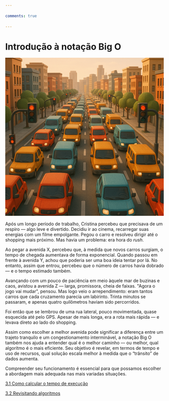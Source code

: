 ```yaml
---

comments: true

---
```


# **Introdução à notação Big O**

![Notação Big O](notacaoBigO.assets/notacaoBigO.png)

Após um longo período de trabalho, Cristina percebeu que precisava de um respiro — algo leve e divertido. Decidiu ir ao cinema, recarregar suas energias com um filme empolgante. Pegou o carro e resolveu dirigir até o shopping mais próximo. Mas havia um problema: era hora do _rush_.

Ao pegar a avenida X, percebeu que, à medida que novos carros surgiam, o tempo de chegada aumentava de forma exponencial. Quando passou em frente à avenida Y, achou que poderia ser uma boa ideia tentar por lá. No entanto, assim que entrou, percebeu que o número de carros havia dobrado — e o tempo estimado também.

Avançando com um pouco de paciência em meio àquele mar de buzinas e caos, avistou a avenida Z — larga, promissora, cheia de faixas. "Agora o jogo vai mudar", pensou. Mas logo veio o arrependimento: eram tantos carros que cada cruzamento parecia um labirinto. Trinta minutos se passaram, e apenas quatro quilômetros haviam sido percorridos.

Foi então que se lembrou de uma rua lateral, pouco movimentada, quase esquecida até pelo GPS. Apesar de mais longa, era a rota mais rápida — e levava direto ao lado do shopping.

Assim como escolher a melhor avenida pode significar a diferença entre um trajeto tranquilo e um congestionamento interminável, a notação Big O também nos ajuda a entender qual é o melhor caminho — ou melhor, qual algoritmo é o mais eficiente. Seu objetivo é revelar, em termos de tempo e uso de recursos, qual solução escala melhor à medida que o “trânsito” de dados aumenta.

Compreender seu funcionamento é essencial para que possamos escolher a abordagem mais adequada nas mais variadas situações.

[3.1 Como calcular o tempo de execução](../notacaoBigO/calculo-tempo-execucao.md)

[3.2 Revisitando algoritmos](../notacaoBigO/revisitando-algoritmos.md)